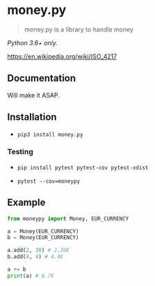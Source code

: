 # money.py

> money.py is a library to handle money

*Python 3.6+ only.*

https://en.wikipedia.org/wiki/ISO_4217

## Documentation

Will make it ASAP.

## Installation

- ``pip3 install money.py``

### Testing

- `pip install pytest pytest-cov pytest-xdist`

- `pytest --cov=moneypy`

## Example

```python
from moneypy import Money, EUR_CURRENCY

a = Money(EUR_CURRENCY)
b = Money(EUR_CURRENCY)

a.add(2, 30) # 2.30€
b.add(4, 4) # 4.4€

a += b
print(a) # 6.7€
```